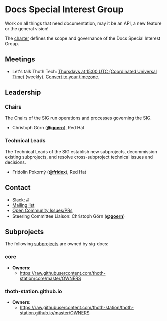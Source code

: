 <!---
This is an autogenerated file!

Please do not edit this file directly, but instead make changes to the
sigs.yaml file in the project root.

To understand how this file is generated, see https://git.k8s.io/community/generator/README.md

for Thoth we use `podman run --rm -e WHAT -e GO111MODULE=on -e GOPROXY -v $(pwd):/go/src/app:Z golang:1.12 make -C /go/src/app generate`

--->

# Docs Special Interest Group

Work on all things that need documentation, may it be an API, a new feature or the general vision!

The [charter](charter.md) defines the scope and governance of the Docs Special Interest Group.

## Meetings
* Let's talk Thoth Tech: [Thursdays at 15:00 UTC (Coordinated Universal Time)](https://meet.google.com/kxd-axiz-tym) (weekly). [Convert to your timezone](http://www.thetimezoneconverter.com/?t=15:00&tz=UTC%20%28Coordinated%20Universal%20Time%29).

## Leadership

### Chairs

The Chairs of the SIG run operations and processes governing the SIG.

* Christoph Görn (**[@goern](https://github.com/goern)**), Red Hat

### Technical Leads

The Technical Leads of the SIG establish new subprojects, decommission existing
subprojects, and resolve cross-subproject technical issues and decisions.

* Fridolín Pokorný (**[@fridex](https://github.com/fridex)**), Red Hat

## Contact

- Slack: [#](https://kubernetes.slack.com/messages/)
- [Mailing list]()
- [Open Community Issues/PRs](https://github.com/kubernetes/community/labels/sig%2Fdocs)
- Steering Committee Liaison: Christoph Görn (**[@goern](https://github.com/goern)**)

## Subprojects

The following [subprojects][subproject-definition] are owned by sig-docs:
### core
- **Owners:**
  - https://raw.githubusercontent.com/thoth-station/core/master/OWNERS
### thoth-station.github.io
- **Owners:**
  - https://raw.githubusercontent.com/thoth-station/thoth-station.github.io/master/OWNERS

[subproject-definition]: https://github.com/kubernetes/community/blob/master/governance.md#subprojects
<!-- BEGIN CUSTOM CONTENT -->

<!-- END CUSTOM CONTENT -->
